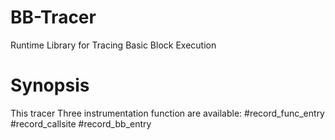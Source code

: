 # BB-Tracer
Runtime Library for Tracing Basic Block Execution

Synopsis
========
This tracer 
Three instrumentation function are available:
    #record_func_entry
    #record_callsite
    #record_bb_entry
